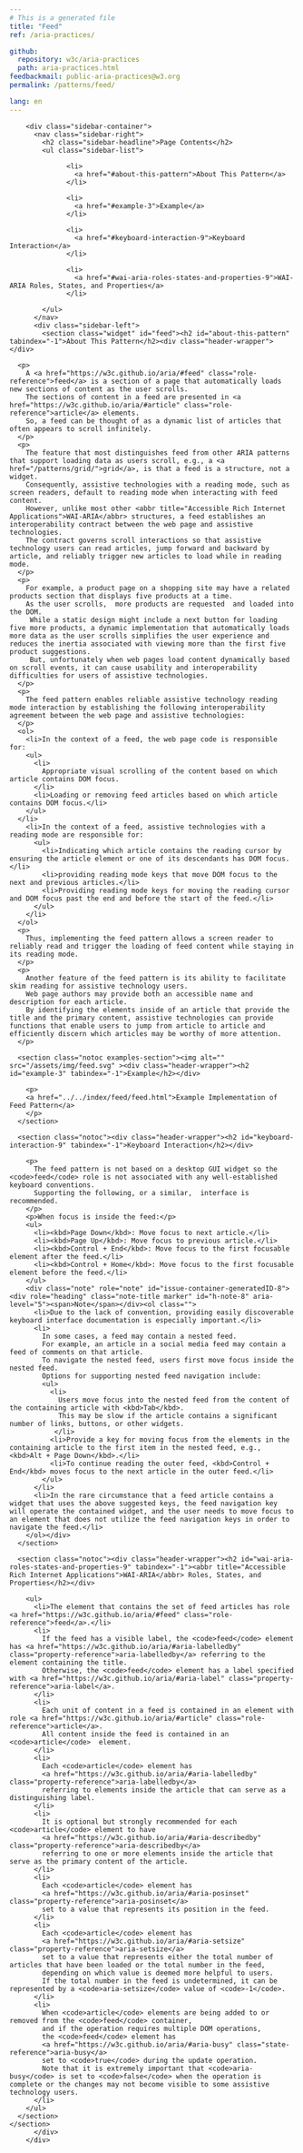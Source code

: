 ```yaml
---
# This is a generated file
title: "Feed"
ref: /aria-practices/

github:
  repository: w3c/aria-practices
  path: aria-practices.html
feedbackmail: public-aria-practices@w3.org
permalink: /patterns/feed/

lang: en
---
```



<link rel="stylesheet" href="/assets/styles.css">
<!-- Code highlighting styles -->
<link rel="stylesheet" href="/index/css/github.css">

<div>

        <div class="sidebar-container">
          <nav class="sidebar-right">
            <h2 class="sidebar-headline">Page Contents</h2>
            <ul class="sidebar-list">
              
                  <li>
                    <a href="#about-this-pattern">About This Pattern</a>
                  </li>
                 
                  <li>
                    <a href="#example-3">Example</a>
                  </li>
                 
                  <li>
                    <a href="#keyboard-interaction-9">Keyboard Interaction</a>
                  </li>
                 
                  <li>
                    <a href="#wai-aria-roles-states-and-properties-9">WAI-ARIA Roles, States, and Properties</a>
                  </li>
                
            </ul>
          </nav>
          <div class="sidebar-left">
            <section class="widget" id="feed"><h2 id="about-this-pattern" tabindex="-1">About This Pattern</h2><div class="header-wrapper"></div>
      
      <p>
        A <a href="https://w3c.github.io/aria/#feed" class="role-reference">feed</a> is a section of a page that automatically loads new sections of content as the user scrolls.
        The sections of content in a feed are presented in <a href="https://w3c.github.io/aria/#article" class="role-reference">article</a> elements.
        So, a feed can be thought of as a dynamic list of articles that often appears to scroll infinitely.
      </p>
      <p>
        The feature that most distinguishes feed from other ARIA patterns that support loading data as users scroll, e.g., a <a href="/patterns/grid/">grid</a>, is that a feed is a structure, not a widget.
        Consequently, assistive technologies with a reading mode, such as screen readers, default to reading mode when interacting with feed content.
        However, unlike most other <abbr title="Accessible Rich Internet Applications">WAI-ARIA</abbr> structures, a feed establishes an interoperability contract between the web page and assistive technologies.
        The contract governs scroll interactions so that assistive technology users can read articles, jump forward and backward by article, and reliably trigger new articles to load while in reading mode.
      </p>
      <p>
        For example, a product page on a shopping site may have a related products section that displays five products at a time.
        As the user scrolls,  more products are requested  and loaded into the DOM.
         While a static design might include a next button for loading five more products, a dynamic implementation that automatically loads more data as the user scrolls simplifies the user experience and reduces the inertia associated with viewing more than the first five product suggestions.
         But, unfortunately when web pages load content dynamically based on scroll events, it can cause usability and interoperability difficulties for users of assistive technologies.
      </p>
      <p>
        The feed pattern enables reliable assistive technology reading mode interaction by establishing the following interoperability agreement between the web page and assistive technologies:
      </p>
      <ol>
        <li>In the context of a feed, the web page code is responsible for:
        <ul>
          <li>
            Appropriate visual scrolling of the content based on which article contains DOM focus.
          </li>
          <li>Loading or removing feed articles based on which article contains DOM focus.</li>
        </ul>
      </li>
        <li>In the context of a feed, assistive technologies with a reading mode are responsible for:
          <ul>
            <li>Indicating which article contains the reading cursor by ensuring the article element or one of its descendants has DOM focus.</li>
            <li>providing reading mode keys that move DOM focus to the next and previous articles.</li>
            <li>Providing reading mode keys for moving the reading cursor and DOM focus past the end and before the start of the feed.</li>
          </ul>
        </li>
      </ol>
      <p>
        Thus, implementing the feed pattern allows a screen reader to reliably read and trigger the loading of feed content while staying in its reading mode.
      </p>
      <p>
        Another feature of the feed pattern is its ability to facilitate skim reading for assistive technology users.
        Web page authors may provide both an accessible name and description for each article.
        By identifying the elements inside of an article that provide the title and the primary content, assistive technologies can provide functions that enable users to jump from article to article and efficiently discern which articles may be worthy of more attention.
      </p>

      <section class="notoc examples-section"><img alt="" src="/assets/img/feed.svg" ><div class="header-wrapper"><h2 id="example-3" tabindex="-1">Example</h2></div>
        
        <p>
        <a href="../../index/feed/feed.html">Example Implementation of Feed Pattern</a>
        </p>
      </section>

      <section class="notoc"><div class="header-wrapper"><h2 id="keyboard-interaction-9" tabindex="-1">Keyboard Interaction</h2></div>
        
        <p>
          The feed pattern is not based on a desktop GUI widget so the <code>feed</code> role is not associated with any well-established keyboard conventions.
          Supporting the following, or a similar,  interface is recommended.
        </p>
        <p>When focus is inside the feed:</p>
        <ul>
          <li><kbd>Page Down</kbd>: Move focus to next article.</li>
          <li><kbd>Page Up</kbd>: Move focus to previous article.</li>
          <li><kbd>Control + End</kbd>: Move focus to the first focusable element after the feed.</li>
          <li><kbd>Control + Home</kbd>: Move focus to the first focusable element before the feed.</li>
        </ul>
        <div class="note" role="note" id="issue-container-generatedID-8"><div role="heading" class="note-title marker" id="h-note-8" aria-level="5"><span>Note</span></div><ol class="">
          <li>Due to the lack of convention, providing easily discoverable keyboard interface documentation is especially important.</li>
          <li>
            In some cases, a feed may contain a nested feed.
            For example, an article in a social media feed may contain a feed of comments on that article.
            To navigate the nested feed, users first move focus inside the nested feed.
            Options for supporting nested feed navigation include:
            <ul>
              <li>
                Users move focus into the nested feed from the content of the containing article with <kbd>Tab</kbd>.
                This may be slow if the article contains a significant number of links, buttons, or other widgets.
               </li>
              <li>Provide a key for moving focus from the elements in the containing article to the first item in the nested feed, e.g., <kbd>Alt + Page Down</kbd>.</li>
              <li>To continue reading the outer feed, <kbd>Control + End</kbd> moves focus to the next article in the outer feed.</li>
            </ul>
          </li>
          <li>In the rare circumstance that a feed article contains a widget that uses the above suggested keys, the feed navigation key will operate the contained widget, and the user needs to move focus to an element that does not utilize the feed navigation keys in order to navigate the feed.</li>
        </ol></div>
      </section>

      <section class="notoc"><div class="header-wrapper"><h2 id="wai-aria-roles-states-and-properties-9" tabindex="-1"><abbr title="Accessible Rich Internet Applications">WAI-ARIA</abbr> Roles, States, and Properties</h2></div>
        
        <ul>
          <li>The element that contains the set of feed articles has role <a href="https://w3c.github.io/aria/#feed" class="role-reference">feed</a>.</li>
          <li>
            If the feed has a visible label, the <code>feed</code> element has <a href="https://w3c.github.io/aria/#aria-labelledby" class="property-reference">aria-labelledby</a> referring to the element containing the title.
            Otherwise, the <code>feed</code> element has a label specified with <a href="https://w3c.github.io/aria/#aria-label" class="property-reference">aria-label</a>.
          </li>
          <li>
            Each unit of content in a feed is contained in an element with role <a href="https://w3c.github.io/aria/#article" class="role-reference">article</a>.
            All content inside the feed is contained in an <code>article</code>  element.
          </li>
          <li>
            Each <code>article</code> element has
            <a href="https://w3c.github.io/aria/#aria-labelledby" class="property-reference">aria-labelledby</a>
            referring to elements inside the article that can serve as a distinguishing label.
          </li>
          <li>
            It is optional but strongly recommended for each <code>article</code> element to have
            <a href="https://w3c.github.io/aria/#aria-describedby" class="property-reference">aria-describedby</a>
            referring to one or more elements inside the article that serve as the primary content of the article.
          </li>
          <li>
            Each <code>article</code> element has
            <a href="https://w3c.github.io/aria/#aria-posinset" class="property-reference">aria-posinset</a>
            set to a value that represents its position in the feed.
          </li>
          <li>
            Each <code>article</code> element has
            <a href="https://w3c.github.io/aria/#aria-setsize" class="property-reference">aria-setsize</a>
            set to a value that represents either the total number of articles that have been loaded or the total number in the feed,
            depending on which value is deemed more helpful to users.
            If the total number in the feed is undetermined, it can be represented by a <code>aria-setsize</code> value of <code>-1</code>.
          </li>
          <li>
            When <code>article</code> elements are being added to or removed from the <code>feed</code> container,
            and if the operation requires multiple DOM operations,
            the <code>feed</code> element has
            <a href="https://w3c.github.io/aria/#aria-busy" class="state-reference">aria-busy</a>
            set to <code>true</code> during the update operation.
            Note that it is extremely important that <code>aria-busy</code> is set to <code>false</code> when the operation is complete or the changes may not become visible to some assistive technology users.
          </li>
        </ul>
      </section>
    </section>
          </div>
        </div>
      
</div>
<script>
  var SkipToConfig = {
    settings: {
      skipTo: {
        displayOption: 'popup',
        attachElement: '#site-header',
        colorTheme: 'aria'
      }
    }
  };
</script>
<script src="/assets/skipto.min.js"></script>
